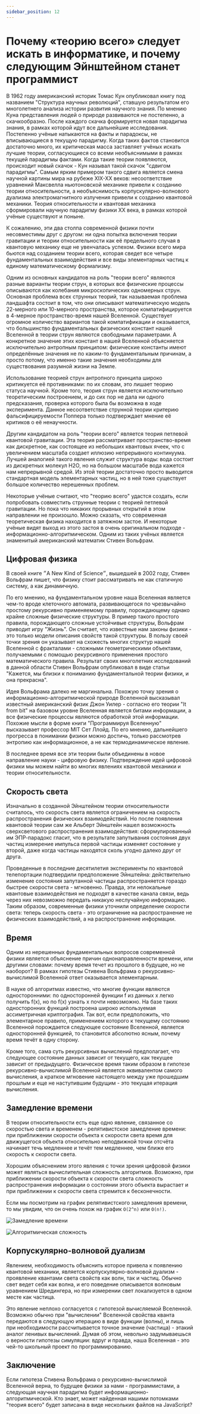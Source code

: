 ```yaml
---
sidebar_position: 12
---
```


# Почему «теорию всего» следует искать в информатике, и почему следующим Эйнштейном станет программист

В 1962 году американский историк Томас Кун опубликовал книгу под названием "Структура научных революций", ставшую результатом его многолетнего анализа истории развития научного знания. По мнению Куна представления людей о природе развиваются не постепенно, а скачкообразно. После каждого скачка формируется новая парадигма знания, в рамках которой идут все дальнейшие исследования. Постепенно учёные натыкаются на факты и парадоксы, не вписывающиеся в текущую парадигму. Когда таких фактов становится достаточно много, их критическая масса заставляет учёных искать лучшие теории, согласующиеся со всеми необъяснимыми в рамках текущей парадигмы фактами. Когда такие теории появляются, происходит новый скачок - Кун называл такой скачок "сдвигом парадигмы". Самым ярким примером такого сдвига является смена научной картины мира на рубеже XIX-XX веков: несоответствие уравнений Максвелла ньютоновской механике привели к созданию теории относительности, а необъяснимость корпускулярно-волнового дуализма электромагнитного излучения привели к созданию квантовой механики. Теория относительности и квантовая механика сформировали научную парадигму физики XX века, в рамках которой учёные существуют и поныне.

К сожалению, эти два столпа современной физики почти несовместимы друг с другом: ни одна попытка включения теории гравитации и теории относительности как её предельного случая в квантовую механику еще не увенчалась успехом. Физики всего мира бьются над созданием теории всего, которая сведет все четыре фундаментальных взаимодействия и все виды элементарных частиц к единому математическому формализму.

Одним из основных кандидатов на роль "теории всего" являются разные варианты теории струн, в которых все физические процессы описываются как колебания микроскопических одномерных струн. Основная проблема всех струнных теорий, так называемая проблема ландшафта состоит в том, что они описывают математическую модель 22-мерного или 10-мерного пространства, которое компатифицируется в 4-мерное пространство-время нашей Вселенной. Существует огромное количество вариантов такой компатификации и оказывается, что большинство фундаментальных физических констант нашей Вселенной в теории струн являются свободными параметрами. А конкретное значение этих констант в нашей Вселенной объясняется исключительно антропным принципом: физические константы имеют определённые значения не по каким-то фундаментальным причинам, а просто потому, что именно такие значения необходимы для существования разумной жизни на Земле.

Использование теорией струн антропного принципа широко критикуется её противниками: по их словам, это лишает теорию статуса научной. Кроме того, теория струн является исключительно теоретическим построением, и до сих пор не дала ни одного предсказания, проверка которого была бы возможна в ходе эксперимента. Данное несоответствие струнной теории критерию фальсифицируемости Поппера только подтверждает мнение её критиков о её ненаучности.

Другим кандидатом на роль "теории всего" является теория петлевой квантовой гравитации. Эта теория рассматривает пространство-время как дискретное, как состоящее из небольших квантовых ячеек, что с увеличением масштаба создает иллюзию непрерывного континуума. Лучшей аналогией такого явления служит структура воды: вода состоит из дискретных молекул H2O, но на большом масштабе вода кажется нам непрерывной средой. Из этой теории достаточно просто выводится стандартная модель элементарных частиц, но в ней тоже существует большое количество нерешенных проблем.

Некоторые учёные считают, что "теорию всего" удастся создать, если попробовать совместить струнные теории с теорией петлевой гравитации. Но пока что никаких прорывных открытий в этом направлении не произошло. Можно сказать, что современная теоретическая физика находится в затяжном застое. И некоторые учёные видят выход из этого застоя в очень оригинальном подходе - информационно-алгоритмическом. Одним из таких учёных является знаменитый американский математик Стивен Вольфрам.

## Цифровая физика

В своей книге ״A New Kind of Science״, вышедшей в 2002 году, Стивен Вольфрам пишет, что физику стоит рассматривать не как статичную систему, а как динамичную.

По его мнению, на фундаментальном уровне наша Вселенная является чем-то вроде клеточного автомата, развивающегося по чрезвычайно простому рекурсивно применяемому правилу, порождающему однако крайне сложные физические структуры. В пример такого простого правила, порождающего сложные устойчивые структуры, Вольфрам приводит игру "Жизнь". Он считает, что известные нам законы физики - это только модели описания свойств такой структуры. В пользу своей точки зрения он указывает на схожесть многих структур нашей Вселенной с фракталами - сложными геометрическими объектами, получаемыми с помощью рекурсивного применения простого математического правила. Результат своих многолетних исследований в данной области Стивен Вольфрам опубликовал в виде статьи "Кажется, мы близки к пониманию фундаментальной теории физики, и она прекрасна".

Идея Вольфрама далеко не маргинальна. Похожую точку зрения о информационно-алгоритмической природе Вселенной высказывал известный американский физик Джон Уилер - согласно его теории "It from bit" на базовом уровне Вселенная является битами информации, а все физические процессы являются обработкой этой информации. Похожие мысли в форме книги "Программируя Вселенную" высказывает профессор MIT Сет Ллойд. По его мнению, дальнейшего прогресса в понимании физики можно достичь, только рассмотрев энтропию как информационное, а не как термодинамическое явление.

В последнее время все эти теории были объединены в новое направление науки - цифровую физику. Подтверждение идей цифровой физики мы можем найти во многих явлениях квантовой механики и теории относительности.

## Скорость света

Изначально в созданной Эйнштейном теории относительности считалось, что скорость света является ограничением на скорость распространения физических взаимодействий. Но после появления квантовой теории сам же Альберт Эйнштейн нашел возможность сверхсветового распространения взаимодействия: сформулированный им ЭПР-парадокс гласит, что в результате запутывания состояния двух частиц измерение импульса первой частицы изменяет состояние у второй, даже когда частицы находятся сколь угодно далеко друг от друга.

Проведенные в последние десятилетия эксперименты по квантовой телепортации подтвердили предположение Эйнштейна: действительно изменение состояния запутанной частицы распространяется гораздо быстрее скорости света - мгновенно. Правда, эти нелокальные квантовые взаимодействия не подходят в качестве канала связи, ведь через них невозможно передать никакую неслучайную информацию. Таким образом, современные физики уточнили определение скорости света: теперь скорость света - это ограничение на распространение не физических взаимодействий, а на распространение информации.

## Время

Одним из нерешенных фундаментальных вопросов современной физики является объяснение причин однонаправленности времени, или другими словами: почему время течет из прошлого в будущее, но не наоборот? В рамках гипотезы Стивена Вольфрама о рекурсивно-вычислимой Вселенной ответ оказывается элементарным.

В науке об алгоритмах известно, что многие функции являются односторонними: по односторонней функции f из данных x легко получить f(x), но по f(x) узнать x почти невозможно. На базе таких односторонних функций построена широко используемая ассиметричная криптография. Так вот, если предположить, что элементарное правило, применением которого к текущему состоянию Вселенной порождается следующее состояние Вселенной, является односторонней функцией, то становится абсолютно ясным, почему время течёт в одну сторону.

Кроме того, сама суть рекурсивных вычислений предполагает, что следующее состояние данных зависит от текущего, как текущее зависит от предыдущего. Физическое время таким образом в гипотезе рекурсивно-вычислимой Вселенной является эквивалентом самого вычисления, а краткое мгновение настоящего между уже прошедшим прошлым и еще не наступившим будущим - это текущая итерация вычисления.

## Замедление времени

В теории относительности есть еще одно явление, связанное со скоростью света и временем - релятивистское замедление времени: при приближении скорости объекта к скорости света время для движущегося объекта относительно неподвижной точки отсчёта начинает течь медленнее и течёт тем медленнее, чем ближе его скорость к скорости света.

Хорошим объяснением этого явления с точки зрения цифровой физики может являться вычислительная сложность алгоритмов. Возможно, при приближении скорости объекта к скорости света сложность распространения информации о состоянии этого объекта вырастает и при приближении к скорости света стремится к бесконечности.

Если мы посмотрим на график релятивистского замедления времени, то мы увидим, что он очень похож на график `O(2^n)` или `O(n!)`.

![Замедление времени](./images/time-slow.png)

![Алгоритмическая сложность](./images/algo-complexity.png)

## Корпускулярно-волновой дуализм

Явлением, необходимость объяснить которое привела к появлению квантовой механики, является корпускулярно-волновой дуализм - проявление квантами света свойств как волн, так и частиц. Обычно свет ведет себя как волна, и его поведение описывается волновым уравнением Шредингера, но при измерении свет локализуется в одном месте как частица.

Это явление неплохо согласуется с гипотезой вычисляемой Вселенной. Возможно обычно при "вычислении" Вселенной свойства кванта передаются в следующую итерацию в виде функции (волны), и лишь при необходимости рассчитывается точное значение (частица) - этакий аналог ленивых вычислений. Думая об этом, невольно задумываешься о верности гипотезы симуляции: вдруг и правда, наша Вселенная - это чей-то школьный проект по программированию.

## Заключение

Если гипотеза Стивена Вольфрама о рекурсивно-вычислимой Вселенной верна, то будущее физики за нами - программистами, а следующая научная парадигма будет информационно-алгоритмической. Кто знает, может найденная нашими потомками "теория всего" будет записана в виде нескольких файлов на JavaScript?
